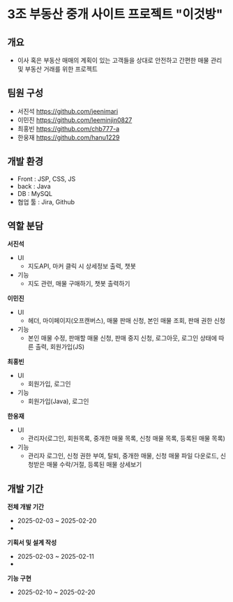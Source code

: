 # 3조 부동산 중개 사이트 프로젝트 "이것방"

## 개요
- 이사 혹은 부동산 매매의 계획이 있는 고객들을 상대로 안전하고 간편한 매물 관리 및 부동산 거래를 위한 프로젝트

## 팀원 구성
- 서진석 https://github.com/jeenimari
- 이민진 https://github.com/leeminjin0827
- 최홍빈 https://github.com/chb777-a
- 한웅재 https://github.com/hanu1229

## 개발 환경
- Front : JSP, CSS, JS
- back : Java
- DB : MySQL
- 협업 툴 : Jira, Github
 
## 역할 분담
**서진석**
- UI
  - 지도API, 마커 클릭 시 상세정보 출력, 챗봇
- 기능
  - 지도 관련, 매물 구매하기, 챗봇 출력하기

**이민진**
- UI
  - 헤더, 마이페이지(오프캔버스), 매물 판매 신청, 본인 매물 조회, 판매 권한 신청
- 기능
  - 본인 매물 수정, 판매할 매물 신청, 판매 중지 신청, 로그아웃, 로그인 상태에 따른 출력, 회원가입(JS)
 
**최홍빈**
- UI
  - 회원가입, 로그인
- 기능
  - 회원가입(Java), 로그인
 
**한웅재**
- UI
  - 관리자(로그인, 회원목록, 중개한 매물 목록, 신청 매물 목록, 등록된 매물 목록)
- 기능
  - 관리자 로그인, 신청 권한 부여, 탈퇴, 중개한 매물, 신청 매물 파일 다운로드, 신청받은 매물 수락/거절, 등록된 매물 상세보기
 
## 개발 기간
**전체 개발 기간**
- 2025-02-03 ~ 2025-02-20
- 
**기획서 및 설계 작성**
- 2025-02-03 ~ 2025-02-11
- 
**기능 구현**
- 2025-02-10 ~ 2025-02-20
